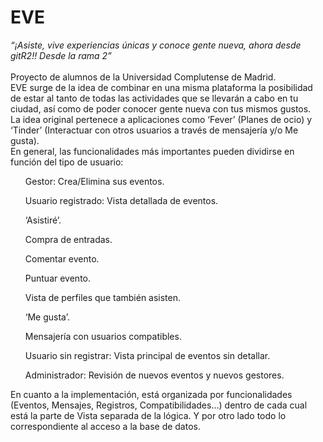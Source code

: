 # EVE
<i>“¡Asiste, vive experiencias únicas y conoce gente nueva, ahora desde gitR2!! Desde la rama 2”</i></br></br>
Proyecto de alumnos de la Universidad Complutense de Madrid. </br>
EVE surge de la idea de combinar en una misma plataforma la posibilidad de estar al tanto de todas las actividades que se llevarán a cabo en tu ciudad, así como de poder conocer gente nueva con tus mismos gustos. </br>
La idea original pertenece a aplicaciones como ‘Fever’ (Planes de ocio) y ‘Tinder’ (Interactuar con otros usuarios a través de mensajería y/o Me gusta). </br>
En general, las funcionalidades más importantes pueden dividirse en función del tipo de usuario:</br>
<ul>Gestor: Crea/Elimina sus eventos.</ul>
<ul>Usuario registrado: Vista detallada de eventos.</ul>
<ul>‘Asistiré’.</ul>
<ul>Compra de entradas.</ul>
<ul>Comentar evento.</ul>
<ul>Puntuar evento.</ul>
<ul>Vista de perfiles que también asisten.</ul>
<ul>‘Me gusta’.</ul>
<ul>Mensajería con usuarios compatibles.</ul>
<ul>Usuario sin registrar: Vista principal de eventos sin detallar.</ul>
<ul>Administrador: Revisión de nuevos eventos y nuevos gestores.</ul>
En cuanto a la implementación, está organizada por funcionalidades (Eventos, Mensajes, Registros, Compatibilidades...) dentro de cada cual está la parte de Vista separada de la lógica. Y por otro lado todo lo correspondiente al acceso a la base de datos.

